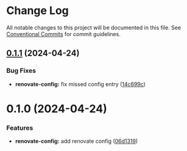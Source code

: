 # Change Log

All notable changes to this project will be documented in this file.
See [Conventional Commits](https://conventionalcommits.org) for commit guidelines.

## [0.1.1](https://github.com/rambler-digital-solutions/rambler-configs/compare/@rambler-tech/renovate-config@0.1.0...@rambler-tech/renovate-config@0.1.1) (2024-04-24)

### Bug Fixes

- **renovate-config:** fix missed config entry ([14c699c](https://github.com/rambler-digital-solutions/rambler-configs/commit/14c699cea8d54cecd2384c07fdc1c1b3f052f78f))

# 0.1.0 (2024-04-24)

### Features

- **renovate-config:** add renovate config ([06d1319](https://github.com/rambler-digital-solutions/rambler-configs/commit/06d13196fe08b17b737973a98ed52451ee48b239))
